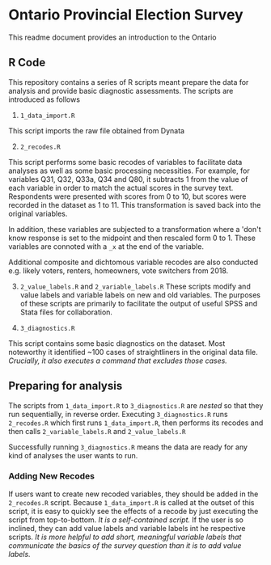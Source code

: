 # Ontario Provincial Election Survey

This readme document provides an introduction to the Ontario 



## R Code

This repository contains a series of R scripts meant prepare the data for analysis and provide basic diagnostic assessments. The scripts are introduced as follows

1. `1_data_import.R`

This script imports the raw file obtained from Dynata 

2. `2_recodes.R`

This script performs some basic recodes of variables to facilitate data analyses as well as some basic processing necessities. For example, for variables Q31, Q32, Q33a, Q34 and Q80, it subtracts 1 from the value of each variable in order to match the actual scores in the survey text. Respondents were presented with scores from 0 to 10, but scores were recorded in the dataset as 1 to 11. This transformation is saved back into the original variables. 

In addition, these variables are subjected to a transformation where a 'don\'t know response is set to the midpoint and then rescaled form 0 to 1. These variables are connoted with a `_x` at the end of the variable. 

Additional composite and dichtomous variable recodes are also conducted e.g. likely voters, renters, homeowners, vote switchers from 2018. 

3. `2_value_labels.R` and `2_variable_labels.R`
These scripts modify and value labels and variable labels on new and old variables. The purposes of these scripts are primarily to facilitate the output of useful SPSS and Stata files for collaboration. 

4. `3_diagnostics.R`

This script contains some basic diagnostics on the dataset. Most noteworthy it identified ~100 cases of straightliners in the original data file. *Crucially, it also executes a command that excludes those cases.*

## Preparing for analysis
The scripts from `1_data_import.R` to `3_diagnostics.R` are *nested* so that they run sequentially, in reverse order. Executing `3_diagnostics.R` runs `2_recodes.R` which first runs `1_data_import.R`, then performs its recodes and then calls `2_variable_labels.R` and `2_value_labels.R`

Successfully running `3_diagnostics.R` means the data are ready for any kind of analyses the user wants to run. 

### Adding New Recodes

If users want to create new recoded variables, they should be added in the `2_recodes.R` script. Because `1_data_import.R` is called at the outset of this script, it is easy to quickly see the effects of a recode by just executing the script from top-to-bottom. *It is a self-contained script.* If the user is so inclined, they can add value labels and variable labels int he respective scripts. *It is more helpful to add short, meaningful variable labels that communicate the basics of the survey question than it is to add value labels.*


